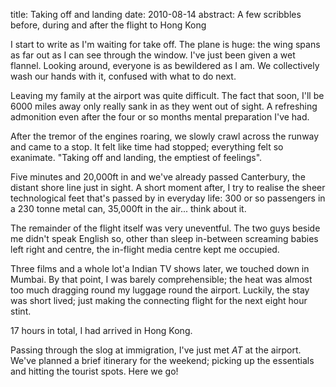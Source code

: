 title: Taking off and landing
date: 2010-08-14
abstract: A few scribbles before, during and after the flight to Hong Kong

I start to write as I'm waiting for take off. The plane is huge: the wing spans
as far out as I can see through the window. I've just been given a wet flannel.
Looking around, everyone is as bewildered as I am. We collectively wash our
hands with it, confused with what to do next.

Leaving my family at the airport was quite difficult. The fact that soon, I'll
be 6000 miles away only really sank in as they went out of sight. A refreshing
admonition even after the four or so months mental preparation I've had.

After the tremor of the engines roaring, we slowly crawl across the runway and
came to a stop. It felt like time had stopped; everything felt so exanimate.
"Taking off and landing, the emptiest of feelings".

Five minutes and 20,000ft in and we've already passed Canterbury, the distant
shore line just in sight. A short moment after, I try to realise the sheer
technological feet that's passed by in everyday life: 300 or so passengers in a
230 tonne metal can, 35,000ft in the air... think about it.

The remainder of the flight itself was very uneventful. The two guys beside me
didn't speak English so, other than sleep in-between screaming babies left right
and centre, the in-flight media centre kept me occupied.

Three films and a whole lot'a Indian TV shows later, we touched down in Mumbai.
By that point, I was barely comprehensible; the heat was almost too much
dragging round my luggage round the airport. Luckily, the stay was short lived;
just making the connecting flight for the next eight hour stint.

17 hours in total, I had arrived in Hong Kong.

Passing through the slog at immigration, I've just met *AT* at the airport.
We've planned a brief itinerary for the weekend; picking up the essentials and
hitting the tourist spots. Here we go!
